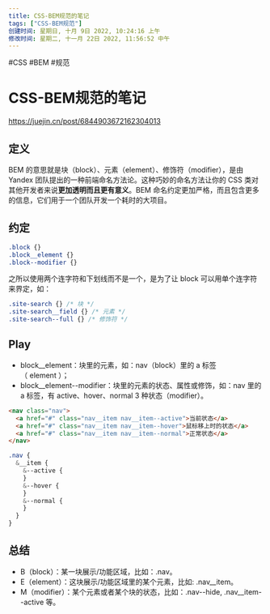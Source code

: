 ```yaml
---
title: CSS-BEM规范的笔记
tags: ["CSS-BEM规范"]
创建时间: 星期日, 十月 9日 2022, 10:24:16 上午
修改时间: 星期二, 十一月 22日 2022, 11:56:52 中午
---
```

#CSS #BEM #规范

# CSS-BEM规范的笔记

https://juejin.cn/post/6844903672162304013

## 定义

BEM 的意思就是块（block）、元素（element）、修饰符（modifier），是由 Yandex 团队提出的一种前端命名方法论。这种巧妙的命名方法让你的 CSS 类对其他开发者来说**更加透明而且更有意义**。BEM 命名约定更加严格，而且包含更多的信息，它们用于一个团队开发一个耗时的大项目。

## 约定

```css
.block {}
.block__element {}
.block--modifier {}
```

之所以使用两个连字符和下划线而不是一个，是为了让 block 可以用单个连字符来界定，如：

```css
.site-search {} /* 块 */
.site-search__field {} /* 元素 */
.site-search--full {} /* 修饰符 */
```

## Play

- block__element：块里的元素，如：nav（block）里的 a 标签（ element ）；
- block__element--modifier：块里的元素的状态、属性或修饰，如：nav 里的 a 标签，有 active、hover、normal 3 种状态（modifier）。

```html
<nav class="nav">
  <a href="#" class="nav__item nav__item--active">当前状态</a>
  <a href="#" class="nav__item nav__item--hover">鼠标移上时的状态</a>
  <a href="#" class="nav__item nav__item--normal">正常状态</a>
</nav>
```

```css
.nav {
  &__item {
    &--active {
    }
    &--hover {
    }
    &--normal {
    }
  }
}
```

## 总结

- B（block）：某一块展示/功能区域，比如：.nav。
- E（element）：这块展示/功能区域里的某个元素，比如: .nav__item。
- M（modifier）：某个元素或者某个块的状态，比如：.nav--hide, .nav__item--active 等。